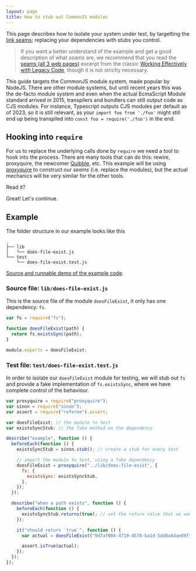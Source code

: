 ```yaml
---
layout: page
title: How to stub out CommonJS modules
---
```


This page describes how to isolate your system under test, by targetting the [link seams][seams]; replacing your dependencies with stubs you control.

> If you want a better understand of the example and get a good description of what _seams_ are, we recommend that you read the [seams (all 3 web pages)][seams] excerpt from the classic [Working Effectively with Legacy Code][legacy], though it is not strictly necessary.

This guide targets the CommonJS module system, made popular by NodeJS. There are other module systems, but until recent years this was the de-facto module system and even when the actual EcmaScript Module standard arrived in 2015, transpilers and bundlers can still _output_ code as CJS modules. For instance, Typescript outputs CJS modules per default as of 2023, so it is still relevant, as your `import foo from './foo'` might still end up being transpiled into `const foo = require('./foo')` in the end.

<!-- TODO: input link to the other article on stubbing ESM -->

## Hooking into `require`

For us to replace the underlying calls done by `require` we need a tool to hook into the process. There are many tools that can do this: rewire, proxyquire, the newcomer [Quibble][quibble], etc. This example will be using [proxyquire][proxyquire] to construct our _seams_ (i.e. replace the modules), but the actual mechanics will be very similar for the other tools.

Read it?

Great! Let's continue.

## Example

The folder structure in our example looks like this

```
.
├── lib
│   └── does-file-exist.js
└── test
    └── does-file-exist.test.js
```

[Source and runnable demo of the example code][demo-proxyquire].

### Source file: `lib/does-file-exist.js`

This is the source file of the module `doesFileExist`, it only has one dependency: `fs`.

```javascript
var fs = require("fs");

function doesFileExist(path) {
  return fs.existsSync(path);
}

module.exports = doesFileExist;
```

### Test file: `test/does-file-exist.test.js`

In order to isolate our `doesFileExist` module for testing, we will stub out `fs` and provide a fake implementation of `fs.existsSync`, where we have complete control of the behaviour.

```javascript
var proxyquire = require("proxyquire");
var sinon = require("sinon");
var assert = require("referee").assert;

var doesFileExist; // the module to test
var existsSyncStub; // the fake method on the dependency

describe("example", function () {
  beforeEach(function () {
    existsSyncStub = sinon.stub(); // create a stub for every test

    // import the module to test, using a fake dependency
    doesFileExist = proxyquire("../lib/does-file-exist", {
      fs: {
        existsSync: existsSyncStub,
      },
    });
  });

  describe("when a path exists", function () {
    beforeEach(function () {
      existsSyncStub.returns(true); // set the return value that we want
    });

    it("should return `true`", function () {
      var actual = doesFileExist("9d7af804-4719-4578-ba1d-5dd8a4dae89f");

      assert.isTrue(actual);
    });
  });
});
```

[seams]: http://www.informit.com/articles/article.aspx?p=359417
[proxyquire]: https://github.com/thlorenz/proxyquire
[demo-proxyquire]: https://github.com/sinonjs/demo-proxyquire
[legacy]: https://www.goodreads.com/book/show/44919.Working_Effectively_with_Legacy_Code
[quibble]: https://www.npmjs.com/package/quibble
